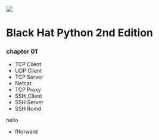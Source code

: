 

![](https://d1b14unh5d6w7g.cloudfront.net/1593275900.01.S001.LXXXXXXX.jpg?Expires=1649965149&Signature=JM1CvXXxMWPrmbJ7o01klwizdp6ehoUh0OR6ui0tWaXDq3~G30u3Z40ATHB1OXJ4~FT2mC3hskHvhONgv52xCZ5w146obYCfFJL1trIdULXDvw8Ue0cWftZgeT82dq6mK~yOug9k29pLMl4Y~AAKPtNJxRG7scfXE4KV6NoCJmg_&Key-Pair-Id=APKAIUO27P366FGALUMQ)


# Black Hat Python 2nd Edition 
### chapter 01
- TCP Client
- UDP Client
- TCP Server
- Netcat
- TCP Proxy
- SSH_Client
- SSH Server
- SSH Rcmd

hello
- Rforward
